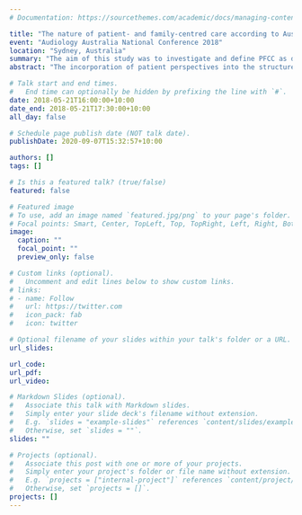 ```yaml
---
# Documentation: https://sourcethemes.com/academic/docs/managing-content/

title: "The nature of patient- and family-centred care according to Australian young adults living with hearing loss and their family members"
event: "Audiology Australia National Conference 2018"
location: "Sydney, Australia"
summary: "The aim of this study was to investigate and define PFCC as defined by 16–25 year old Australians living with hearing loss and their family members, using a grounded theoretic methodology. This talk presented a model of patient- and family-centred care developed through in-depth qualitative interviews with young people with hearing loss."
abstract: "The incorporation of patient perspectives into the structure and nature of health care is vital for the delivery of appropriate, patient- and family-centred care (PFCC). Hearing loss presents a particular challenge for young adults (16–25 years old) as they navigate the transition from secondary schooling to tertiary study, traineeships, and the workforce. To date, no research has focused on the nature of PFCC as defined by young adults living with hearing loss and their family members.\n\nThe aim of this study was to investigate and define PFCC as defined by 16–25 year old Australians living with hearing loss and their family members, using a grounded theoretic methodology.\n\n#### Methods\nQualitative in-depth interviews were conducted with approximately 20 Australian young adults living with hearing loss and their family members. The interviews were transcribed and analysed using a constructivist grounded theoretic approach to generate an understanding of PFCC in this population.\n\n#### Results\nThe results of this analysis will be presented, particularly as they relate to the perspectives of young adults living with hearing loss and their family members on nature of patient- and family-centred hearing rehabilitation.\n\n#### Conclusions\nBy better tailoring hearing care, particularly towards aspects of rehabilitation that young people and their families experience as important, clinicians can ensure that their efforts are experienced as effective by their patients and their families. These results will be of interest to clinicians and clinic managers who see young adult patients with hearing loss, especially under the NDIS."

# Talk start and end times.
#   End time can optionally be hidden by prefixing the line with `#`.
date: 2018-05-21T16:00:00+10:00
date_end: 2018-05-21T17:30:00+10:00
all_day: false

# Schedule page publish date (NOT talk date).
publishDate: 2020-09-07T15:32:57+10:00

authors: []
tags: []

# Is this a featured talk? (true/false)
featured: false

# Featured image
# To use, add an image named `featured.jpg/png` to your page's folder.
# Focal points: Smart, Center, TopLeft, Top, TopRight, Left, Right, BottomLeft, Bottom, BottomRight.
image:
  caption: ""
  focal_point: ""
  preview_only: false

# Custom links (optional).
#   Uncomment and edit lines below to show custom links.
# links:
# - name: Follow
#   url: https://twitter.com
#   icon_pack: fab
#   icon: twitter

# Optional filename of your slides within your talk's folder or a URL.
url_slides:

url_code:
url_pdf:
url_video:

# Markdown Slides (optional).
#   Associate this talk with Markdown slides.
#   Simply enter your slide deck's filename without extension.
#   E.g. `slides = "example-slides"` references `content/slides/example-slides.md`.
#   Otherwise, set `slides = ""`.
slides: ""

# Projects (optional).
#   Associate this post with one or more of your projects.
#   Simply enter your project's folder or file name without extension.
#   E.g. `projects = ["internal-project"]` references `content/project/deep-learning/index.md`.
#   Otherwise, set `projects = []`.
projects: []
---
```

